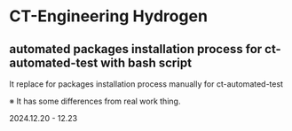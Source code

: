 # CT-Engineering Hydrogen
## automated packages installation process for ct-automated-test with bash script

It replace for packages installation process manually for ct-automated-test

※ It has some differences from real work thing.

2024.12.20 - 12.23
